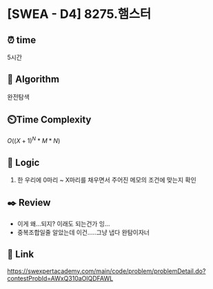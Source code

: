# [SWEA - D4] 8275.햄스터
 
## ⏰  **time**
5시간

## :pushpin: **Algorithm**
완전탐색

## ⏲️**Time Complexity**
$O((X+1)^N*M*N)$

## :round_pushpin: **Logic**
1. 한 우리에 0마리 ~ X마리를 채우면서 주어진 메모의 조건에 맞는지 확인

## :black_nib: **Review**
- 이게 왜...되지? 이래도 되는건가 잉...
- 중복조합일줄 알았는데 이건.....그냥 냅다 완탐이자너

## 📡 Link
https://swexpertacademy.com/main/code/problem/problemDetail.do?contestProbId=AWxQ310aOlQDFAWL

